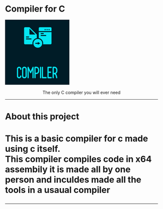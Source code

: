 # Compiler for C 

<img src="assets/Logo.png">
<p style="text-align: center;">The only C compiler you will ever need<p>

<hr>

<h1>About this project<h1>
This is a basic compiler for c made using c itself.<br>This compiler compiles code in x64 assembily
it is made all by one person and inculdes made all the tools in a usaual  compiler 
<hr>

    
